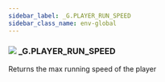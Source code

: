 ```yaml
---
sidebar_label: _G.PLAYER_RUN_SPEED
sidebar_class_name: env-global
---
```


### ![](/img/wiki/global.png) **_G**.PLAYER_RUN_SPEED
Returns the max running speed of the player<br/>
